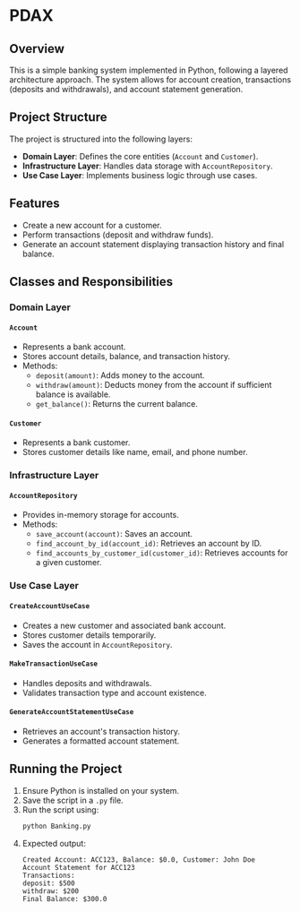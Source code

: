 # PDAX

## Overview
This is a simple banking system implemented in Python, following a layered architecture approach. The system allows for account creation, transactions (deposits and withdrawals), and account statement generation.

## Project Structure
The project is structured into the following layers:

- **Domain Layer**: Defines the core entities (`Account` and `Customer`).
- **Infrastructure Layer**: Handles data storage with `AccountRepository`.
- **Use Case Layer**: Implements business logic through use cases.

## Features
- Create a new account for a customer.
- Perform transactions (deposit and withdraw funds).
- Generate an account statement displaying transaction history and final balance.

## Classes and Responsibilities
### Domain Layer
#### `Account`
- Represents a bank account.
- Stores account details, balance, and transaction history.
- Methods:
  - `deposit(amount)`: Adds money to the account.
  - `withdraw(amount)`: Deducts money from the account if sufficient balance is available.
  - `get_balance()`: Returns the current balance.

#### `Customer`
- Represents a bank customer.
- Stores customer details like name, email, and phone number.

### Infrastructure Layer
#### `AccountRepository`
- Provides in-memory storage for accounts.
- Methods:
  - `save_account(account)`: Saves an account.
  - `find_account_by_id(account_id)`: Retrieves an account by ID.
  - `find_accounts_by_customer_id(customer_id)`: Retrieves accounts for a given customer.

### Use Case Layer
#### `CreateAccountUseCase`
- Creates a new customer and associated bank account.
- Stores customer details temporarily.
- Saves the account in `AccountRepository`.

#### `MakeTransactionUseCase`
- Handles deposits and withdrawals.
- Validates transaction type and account existence.

#### `GenerateAccountStatementUseCase`
- Retrieves an account's transaction history.
- Generates a formatted account statement.

## Running the Project
1. Ensure Python is installed on your system.
2. Save the script in a `.py` file.
3. Run the script using:
   ```sh
   python Banking.py
   ```
4. Expected output:
   ```
   Created Account: ACC123, Balance: $0.0, Customer: John Doe
   Account Statement for ACC123
   Transactions:
   deposit: $500
   withdraw: $200
   Final Balance: $300.0
   ```

